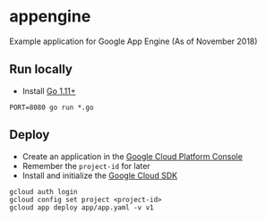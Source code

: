 # appengine

Example application for Google App Engine (As of November 2018)

## Run locally

* Install [Go 1.11+](https://golang.org/dl/)

```
PORT=8080 go run *.go
```

## Deploy

* Create an application in the [Google Cloud Platform Console](https://console.cloud.google.com/)
* Remember the `project-id` for later
* Install and initialize the [Google Cloud SDK](https://cloud.google.com/sdk/)

```
gcloud auth login
gcloud config set project <project-id>
gcloud app deploy app/app.yaml -v v1
```
